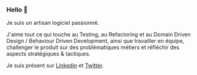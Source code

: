 ### Hello 👋

Je suis un artisan logiciel passionné. 

J'aime tout ce qui touche au Testing, au Refactoring et au Domain Driven Design / Behaviour Driven Development, ainsi que travailler en équipe, challenger le produit sur des problématiques métiers et réfléchir des aspects stratégiques & tactiques.

Je suis présent sur [Linkedin](https://www.linkedin.com/in/michael-coulleret/) et [Twitter](https://twitter.com/20uf_tech).
